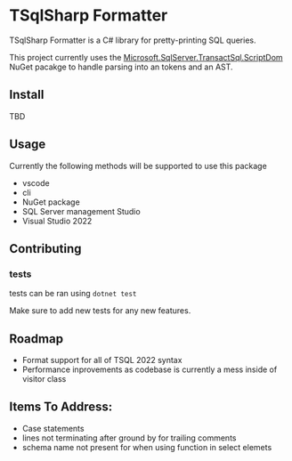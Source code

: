 # TSqlSharp Formatter
TSqlSharp Formatter is a C# library for pretty-printing SQL queries.

This project currently uses the [Microsoft.SqlServer.TransactSql.ScriptDom](https://www.nuget.org/packages/Microsoft.SqlServer.TransactSql.ScriptDom) NuGet pacakge to handle parsing into an tokens and an AST.


## Install
TBD

## Usage
Currently the following methods will be supported to use this package
- vscode
- cli
- NuGet package
- SQL Server management Studio
- Visual Studio 2022

## Contributing

### tests
tests can be ran using ```dotnet test```

Make sure to add new tests for any new features.

## Roadmap
- Format support for all of TSQL 2022 syntax
- Performance inprovements as codebase is currently a mess inside of visitor class

## Items To Address:
- Case statements
- lines not terminating after ground by for trailing comments
- schema name not present for when using function in select elemets
